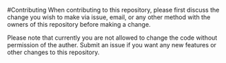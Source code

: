 #Contributing
When contributing to this repository, please first discuss the change you wish to make via issue, email, or any other method with the owners of this repository before making a change.

Please note that currently you are not allowed to change the code without permission of the auther. Submit an issue if you want any new features or other changes to this repository.
